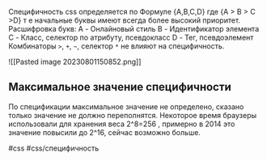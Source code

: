 Специфичность css определяется по Формуле
{A,B,C,D} где {A > B > C >D} т е начальные буквы имеют всегда более высокий приоритет. Расшифровка букв:
A - Онлайновый стиль
B - Идентификатор элемента
C - Класс,  селектор по атрибуту,  псевдокласс
D - Тег,  псевдоэлемент
Комбинаторы `>`, `+`, `~`, селектор `*` не влияют на специфичность.

![[Pasted image 20230801150852.png]]

## Максимальное значение специфичности
По спецификации максимальное значение не определено, сказано только значение не должно переполнятся.  Некоторое время браузеры использовали для хранения веса 2^8=256 , примерно в 2014 это значение повысили до 2^16, сейчас возможно больше. 

#css #css/специфичность 
